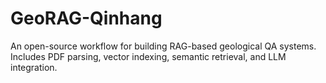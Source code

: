 # GeoRAG-Qinhang
An open-source workflow for building RAG-based geological QA systems. Includes PDF parsing, vector indexing, semantic retrieval, and LLM integration.
